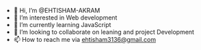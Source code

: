 - 👋 Hi, I’m @EHTISHAM-AKRAM
- 👀 I’m interested in Web development
- 🌱 I’m currently learning JavaScript
- 💞️ I’m looking to collaborate on leaning and project Development
- 📫 How to reach me via ehtisham3136@gmail.com


<!---
EHTISHAM-AKRAM/EHTISHAM-AKRAM is a ✨ special ✨ repository because its `README.md` (this file) appears on your GitHub profile.
You can click the Preview link to take a look at your changes.
--->
